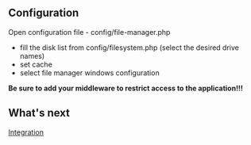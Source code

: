 ## Configuration

Open configuration file - config/file-manager.php

- fill the disk list from config/filesystem.php (select the desired drive names)
- set cache
- select file manager windows configuration

**Be sure to add your middleware to restrict access to the application!!!**

## What's next

[Integration](./integration.md)
